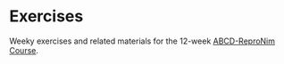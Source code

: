 # Exercises
Weeky exercises and related materials for the 12-week [ABCD-ReproNim Course](https://www.abcd-repronim.org/).
